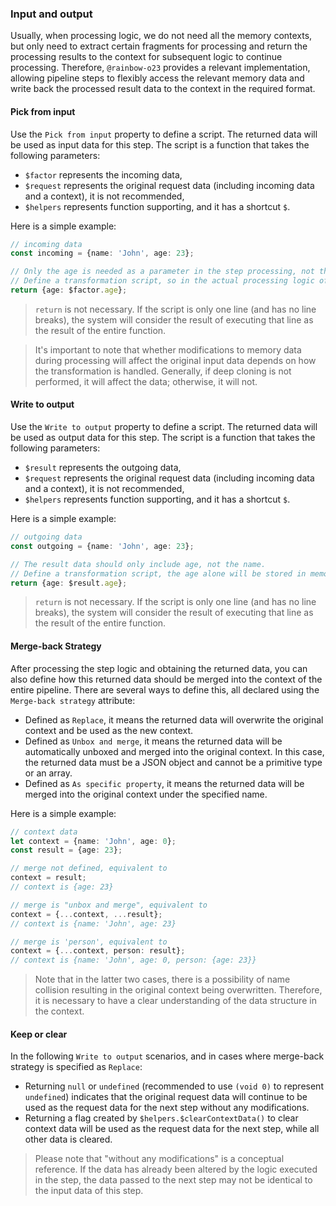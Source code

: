 ### Input and output

Usually, when processing logic, we do not need all the memory contexts, but only need to extract certain fragments for processing and return
the processing results to the context for subsequent logic to continue processing. Therefore, `@rainbow-o23` provides a relevant
implementation, allowing pipeline steps to flexibly access the relevant memory data and write back the processed result data to the context
in the required format.

#### Pick from input

Use the `Pick from input` property to define a script. The returned data will be used as input data for this step. The script is a function
that takes the following parameters:

- `$factor` represents the incoming data,
- `$request` represents the original request data (including incoming data and a context), it is not recommended,
- `$helpers` represents function supporting, and it has a shortcut `$`.

Here is a simple example:

```ts
// incoming data
const incoming = {name: 'John', age: 23};

// Only the age is needed as a parameter in the step processing, not the name.
// Define a transformation script, so in the actual processing logic of the current step, only the age will be collected, and there won't be a field for the name attribute.
return {age: $factor.age};
```

> `return` is not necessary. If the script is only one line (and has no line breaks), the system will consider the result of executing that
> line as the result of the entire function.

> It's important to note that whether modifications to memory data during processing will affect the original input data depends on how the
> transformation is handled. Generally, if deep cloning is not performed, it will affect the data; otherwise, it will not.

#### Write to output

Use the `Write to output` property to define a script. The returned data will be used as output data for this step. The script is a function
that takes the following parameters:

- `$result` represents the outgoing data,
- `$request` represents the original request data (including incoming data and a context), it is not recommended,
- `$helpers` represents function supporting, and it has a shortcut `$`.

Here is a simple example:

```ts
// outgoing data
const outgoing = {name: 'John', age: 23};

// The result data should only include age, not the name.
// Define a transformation script, the age alone will be stored in memory for subsequent use.
return {age: $result.age};
```

> `return` is not necessary. If the script is only one line (and has no line breaks), the system will consider the result of executing that
> line as the result of the entire function.

>

#### Merge-back Strategy

After processing the step logic and obtaining the returned data, you can also define how this returned data should be merged into the
context of the entire pipeline. There are several ways to define this, all declared using the `Merge-back strategy` attribute:

- Defined as `Replace`, it means the returned data will overwrite the original context and be used as the new context.
- Defined as `Unbox and merge`, it means the returned data will be automatically unboxed and merged into the original context. In this
  case, the returned data must be a JSON object and cannot be a primitive type or an array.
- Defined as `As specific property`, it means the returned data will be merged into the original context under the specified name.

Here is a simple example:

```ts
// context data
let context = {name: 'John', age: 0};
const result = {age: 23};

// merge not defined, equivalent to
context = result;
// context is {age: 23}

// merge is "unbox and merge", equivalent to
context = {...context, ...result};
// context is {name: 'John', age: 23}

// merge is 'person', equivalent to
context = {...context, person: result};
// context is {name: 'John', age: 0, person: {age: 23}}
```

> Note that in the latter two cases, there is a possibility of name collision resulting in the original context being overwritten.
> Therefore, it is necessary to have a clear understanding of the data structure in the context.

#### Keep or clear

In the following `Write to output` scenarios, and in cases where merge-back strategy is specified as `Replace`:

- Returning `null` or `undefined` (recommended to use `(void 0)` to represent `undefined`) indicates that the original request data will
  continue to be used as the request data for the next step without any modifications.
- Returning a flag created by `$helpers.$clearContextData()` to clear context data will be used as the request data for the next step, while
  all other data is cleared.

> Please note that "without any modifications" is a conceptual reference. If the data has already been altered by the logic executed in the
> step, the data passed to the next step may not be identical to the input data of this step.
